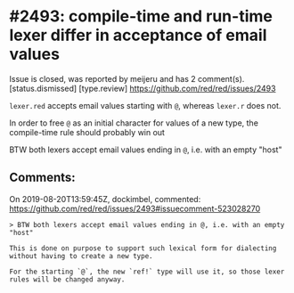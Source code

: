 
#2493: compile-time and run-time lexer differ in acceptance of email values
================================================================================
Issue is closed, was reported by meijeru and has 2 comment(s).
[status.dismissed] [type.review]
<https://github.com/red/red/issues/2493>

`lexer.red` accepts email values starting with `@`, whereas `lexer.r` does not.

In order to free `@` as an initial character for values of a new type, the compile-time rule should probably win out

BTW both lexers accept email values ending in `@`, i.e. with an empty "host"


Comments:
--------------------------------------------------------------------------------

On 2019-08-20T13:59:45Z, dockimbel, commented:
<https://github.com/red/red/issues/2493#issuecomment-523028270>

    > BTW both lexers accept email values ending in @, i.e. with an empty "host"
    
    This is done on purpose to support such lexical form for dialecting without having to create a new type.
    
    For the starting `@`, the new `ref!` type will use it, so those lexer rules will be changed anyway.

